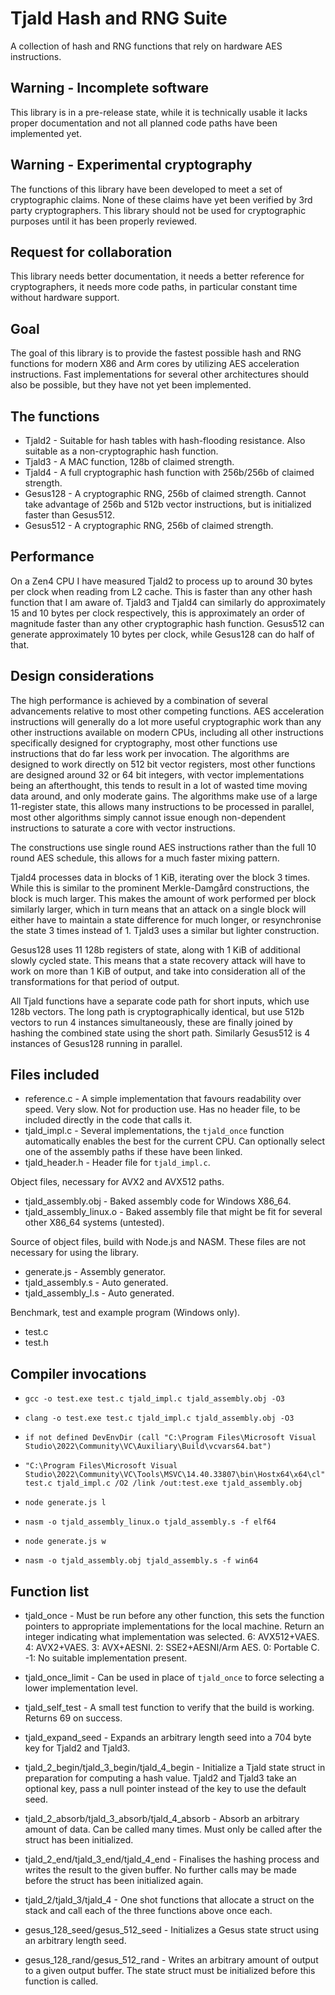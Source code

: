 # Tjald Hash and RNG Suite
A collection of hash and RNG functions that rely on hardware AES instructions.

## Warning - Incomplete software
This library is in a pre-release state, while it is technically usable it lacks proper documentation and not all planned code paths have been implemented yet.

## Warning - Experimental cryptography
The functions of this library have been developed to meet a set of cryptographic claims. None of these claims have yet been verified by 3rd party cryptographers. This library should not be used for cryptographic purposes until it has been properly reviewed.

## Request for collaboration
This library needs better documentation, it needs a better reference for cryptographers, it needs more code paths, in particular constant time without hardware support.

## Goal
The goal of this library is to provide the fastest possible hash and RNG functions for modern X86 and Arm cores by utilizing AES acceleration instructions. Fast implementations for several other architectures should also be possible, but they have not yet been implemented.

## The functions
- Tjald2 - Suitable for hash tables with hash-flooding resistance. Also suitable as a non-cryptographic hash function.
- Tjald3 - A MAC function, 128b of claimed strength.
- Tjald4 - A full cryptographic hash function with 256b/256b of claimed strength.
- Gesus128 - A cryptographic RNG, 256b of claimed strength. Cannot take advantage of 256b and 512b vector instructions, but is initialized faster than Gesus512.
- Gesus512 - A cryptographic RNG, 256b of claimed strength.

## Performance
On a Zen4 CPU I have measured Tjald2 to process up to around 30 bytes per clock when reading from L2 cache. This is faster than any other hash function that I am aware of. Tjald3 and Tjald4 can similarly do approximately 15 and 10 bytes per clock respectively, this is approximately an order of magnitude faster than any other cryptographic hash function. Gesus512 can generate approximately 10 bytes per clock, while Gesus128 can do half of that.

## Design considerations
The high performance is achieved by a combination of several advancements relative to most other competing functions. AES acceleration instructions will generally do a lot more useful cryptographic work than any other instructions available on modern CPUs, including all other instructions specifically designed for cryptography, most other functions use instructions that do far less work per invocation. The algorithms are designed to work directly on 512 bit vector registers, most other functions are designed around 32 or 64 bit integers, with vector implementations being an afterthought, this tends to result in a lot of wasted time moving data around, and only moderate gains. The algorithms make use of a large 11-register state, this allows many instructions to be processed in parallel, most other algorithms simply cannot issue enough non-dependent instructions to saturate a core with vector instructions.

The constructions use single round AES instructions rather than the full 10 round AES schedule, this allows for a much faster mixing pattern.

Tjald4 processes data in blocks of 1 KiB, iterating over the block 3 times. While this is similar to the prominent Merkle-Damgård constructions, the block is much larger. This makes the amount of work performed per block similarly larger, which in turn means that an attack on a single block will either have to maintain a state difference for much longer, or resynchronise the state 3 times instead of 1. Tjald3 uses a similar but lighter construction.

Gesus128 uses 11 128b registers of state, along with 1 KiB of additional slowly cycled state. This means that a state recovery attack will have to work on more than 1 KiB of output, and take into consideration all of the transformations for that period of output.

All Tjald functions have a separate code path for short inputs, which use 128b vectors. The long path is cryptographically identical, but use 512b vectors to run 4 instances simultaneously, these are finally joined by hashing the combined state using the short path. Similarly Gesus512 is 4 instances of Gesus128 running in parallel.

## Files included
- reference.c - A simple implementation that favours readability over speed. Very slow. Not for production use. Has no header file, to be included directly in the code that calls it.
- tjald_impl.c - Several implementations, the `tjald_once` function automatically enables the best for the current CPU. Can optionally select one of the assembly paths if these have been linked.
- tjald_header.h - Header file for `tjald_impl.c`.

Object files, necessary for AVX2 and AVX512 paths.
- tjald_assembly.obj - Baked assembly code for Windows X86_64.
- tjald_assembly_linux.o - Baked assembly file that might be fit for several other X86_64 systems (untested).

Source of object files, build with Node.js and NASM. These files are not necessary for using the library.
- generate.js - Assembly generator.
- tjald_assembly.s - Auto generated.
- tjald_assembly_l.s - Auto generated.

Benchmark, test and example program (Windows only).
- test.c
- test.h

## Compiler invocations
- `gcc -o test.exe test.c tjald_impl.c tjald_assembly.obj -O3`

- `clang -o test.exe test.c tjald_impl.c tjald_assembly.obj -O3`

- `if not defined DevEnvDir (call "C:\Program Files\Microsoft Visual Studio\2022\Community\VC\Auxiliary\Build\vcvars64.bat")`
- `"C:\Program Files\Microsoft Visual Studio\2022\Community\VC\Tools\MSVC\14.40.33807\bin\Hostx64\x64\cl" test.c tjald_impl.c /O2 /link /out:test.exe tjald_assembly.obj`

- `node generate.js l`
- `nasm -o tjald_assembly_linux.o tjald_assembly.s -f elf64`

- `node generate.js w`
- `nasm -o tjald_assembly.obj tjald_assembly.s -f win64`

## Function list
- tjald_once - Must be run before any other function, this sets the function pointers to appropriate implementations for the local machine. Return an integer indicating what implementation was selected. 6: AVX512+VAES. 4: AVX2+VAES. 3: AVX+AESNI. 2: SSE2+AESNI/Arm AES. 0: Portable C. -1: No suitable implementation present.
- tjald_once_limit - Can be used in place of `tjald_once` to force selecting a lower implementation level.
- tjald_self_test - A small test function to verify that the build is working. Returns 69 on success.
- tjald_expand_seed - Expands an arbitrary length seed into a 704 byte key for Tjald2 and Tjald3.

- tjald_2_begin/tjald_3_begin/tjald_4_begin - Initialize a Tjald state struct in preparation for computing a hash value. Tjald2 and Tjald3 take an optional key, pass a null pointer instead of the key to use the default seed.
- tjald_2_absorb/tjald_3_absorb/tjald_4_absorb - Absorb an arbitrary amount of data. Can be called many times. Must only be called after the struct has been initialized.
- tjald_2_end/tjald_3_end/tjald_4_end - Finalises the hashing process and writes the result to the given buffer. No further calls may be made before the struct has been initialized again.
- tjald_2/tjald_3/tjald_4 - One shot functions that allocate a struct on the stack and call each of the three functions above once each.

- gesus_128_seed/gesus_512_seed - Initializes a Gesus state struct using an arbitrary length seed.
- gesus_128_rand/gesus_512_rand - Writes an arbitrary amount of output to a given output buffer. The state struct must be initialized before this function is called.